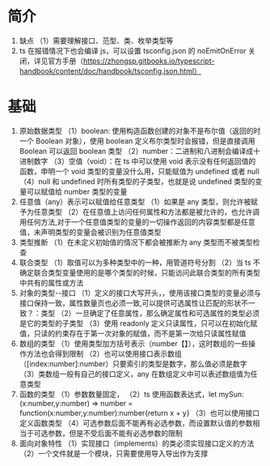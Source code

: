 # 简介

1. 缺点
   （1）需要理解接口、范型、类、枚举类型等
2. ts 在报错情况下也会编译 js，可以设置 tsconfig.json 的 noEmitOnError 关闭，详见官方手册（https://zhongsp.gitbooks.io/typescript-handbook/content/doc/handbook/tsconfig.json.html）

# 基础

1. 原始数据类型
   （1）boolean: 使用构造函数创建的对象不是布尔值（返回的时一个 Boolean 对象），使用 boolean 定义布尔类型时会报错，但是直接调用 Boolean 可以返回 boolean 类型
   （2）number：二进制和八进制会编译成十进制数字
   （3）空值（void）：在 ts 中可以使用 void 表示没有任何返回值的函数，申明一个 void 类型的变量没什么用，只能赋值为 undefined 或者 null
   （4）null 和 undefined 时所有类型的子类型，也就是说 undefined 类型的变量可以赋值给 number 类型的变量
2. 任意值（any）表示可以赋值给任意类型
   （1）如果是 any 类型，则允许被赋予为任意类型
   （2）在任意值上访问任何属性和方法都是被允许的，也允许调用任何方法,对于一个任意值类型的变量的一切操作返回的内容类型都是任意值，未声明类型的变量会被识别为任意值类型
3. 类型推断
   （1）在未定义初始值的情况下都会被推断为 any 类型而不被类型检查
4. 联合类型
   （1）取值可以为多种类型中的一种，用管道符号分割
   （2）当 ts 不确定联合类型变量使用的是哪个类型的时候，只能访问此联合类型的所有类型中共有的属性或方法
5. 对象的类型--接口
   （1）定义的接口大写开头，，使用该接口类型的变量必须与接口保持一致，属性数量页也必须一致,可以提供可选属性让匹配的形状不一致？：类型
   （2）一旦确定了任意属性，那么确定属性和可选属性的类型必须是它的类型的子类型
   （3）使用 readonly 定义只读属性，只可以在初始化赋值，只读的约束存在于第一次对象的赋值，而不是第一次给只读属性赋值
6. 数组的类型
   （1）使用类型加方括号表示（number【】），这时数组的一些操作方法也会得到限制
   （2）也可以使用接口表示数组（[index:number]:number）只要索引的类型是数字，那么值必须是数字
   （3）类数组一般有自己的接口定义，any 在数组定义中可以表述数组值为任意类型
7. 函数的类型
   （1）参数数量固定，
   （2）ts 使用函数表达式，let mySun:(x:number,y:number) => number = function(x:number,y:number):number{return x + y}
   （3）也可以使用接口定义函数类型
   （4）可选参数后面不能再有必选参数，而设置默认值的参数相当于可选参数，但是不受后面不能有必选参数的限制
8. 面向对象特性
   （1）实现接口（implements）的类必须实现接口定义的方法
   （2）一个文件就是一个模块，只需要使用导入导出作为支撑
